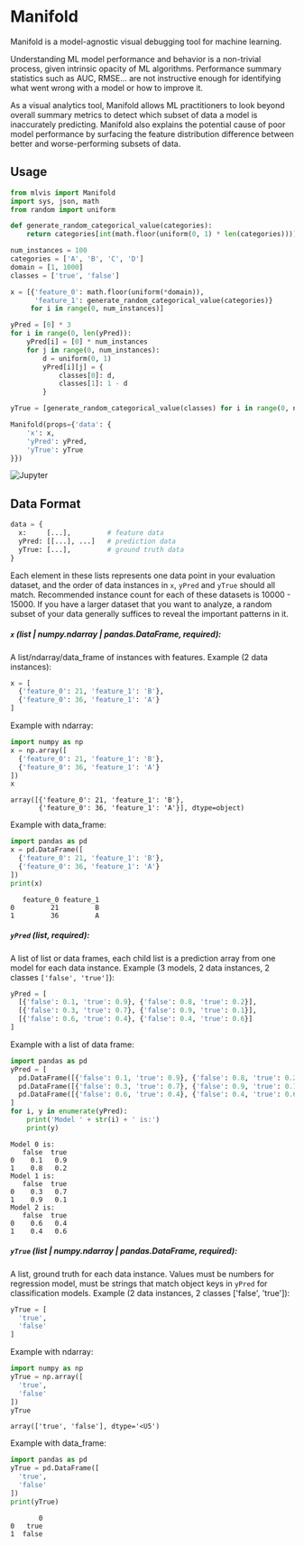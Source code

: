 # Manifold

Manifold is a model-agnostic visual debugging tool for machine learning.

Understanding ML model performance and behavior is a non-trivial process, given intrinsic opacity of ML algorithms. Performance summary statistics such as AUC, RMSE... are not instructive enough for identifying what went wrong with a model or how to improve it.

As a visual analytics tool, Manifold allows ML practitioners to look beyond overall summary metrics to detect which subset of data a model is inaccurately predicting. Manifold also explains the potential cause of poor model performance by surfacing the feature distribution difference between better and worse-performing subsets of data.

## Usage


```python
from mlvis import Manifold
import sys, json, math
from random import uniform

def generate_random_categorical_value(categories):
    return categories[int(math.floor(uniform(0, 1) * len(categories)))]

num_instances = 100
categories = ['A', 'B', 'C', 'D']
domain = [1, 1000]
classes = ['true', 'false']

x = [{'feature_0': math.floor(uniform(*domain)),
      'feature_1': generate_random_categorical_value(categories)}
     for i in range(0, num_instances)]

yPred = [0] * 3
for i in range(0, len(yPred)):
    yPred[i] = [0] * num_instances
    for j in range(0, num_instances):
        d = uniform(0, 1)
        yPred[i][j] = {
            classes[0]: d,
            classes[1]: 1 - d
        }

yTrue = [generate_random_categorical_value(classes) for i in range(0, num_instances)]

Manifold(props={'data': {
    'x': x,
    'yPred': yPred,
    'yTrue': yTrue
}})
```

<img alt="Jupyter" src="https://d1a3f4spazzrp4.cloudfront.net/mlvis/jupyter/docs/manifold.png"></img>

## Data Format

```python
data = {
  x:     [...],         # feature data
  yPred: [[...], ...]   # prediction data
  yTrue: [...],         # ground truth data
}
```

Each element in these lists represents one data point in your evaluation dataset, and the order of data instances in `x`, `yPred` and `yTrue` should all match.
Recommended instance count for each of these datasets is 10000 - 15000. If you have a larger dataset that you want to analyze, a random subset of your data generally suffices to reveal the important patterns in it.

##### `x` (list | numpy.ndarray | pandas.DataFrame, required):
A list/ndarray/data_frame of instances with features. Example (2 data instances):


```python
x = [
  {'feature_0': 21, 'feature_1': 'B'},
  {'feature_0': 36, 'feature_1': 'A'}
]
```

Example with ndarray:


```python
import numpy as np
x = np.array([
  {'feature_0': 21, 'feature_1': 'B'},
  {'feature_0': 36, 'feature_1': 'A'}
])
x
```




    array([{'feature_0': 21, 'feature_1': 'B'},
           {'feature_0': 36, 'feature_1': 'A'}], dtype=object)



Example with data_frame:


```python
import pandas as pd
x = pd.DataFrame([
  {'feature_0': 21, 'feature_1': 'B'},
  {'feature_0': 36, 'feature_1': 'A'}
])
print(x)
```

       feature_0 feature_1
    0         21         B
    1         36         A


##### `yPred` (list, required):
A list of list or data frames, each child list is a prediction array from one model for each data instance. Example (3 models, 2 data instances, 2 classes `['false', 'true']`):


```python
yPred = [
  [{'false': 0.1, 'true': 0.9}, {'false': 0.8, 'true': 0.2}],
  [{'false': 0.3, 'true': 0.7}, {'false': 0.9, 'true': 0.1}],
  [{'false': 0.6, 'true': 0.4}, {'false': 0.4, 'true': 0.6}]
]
```

Example with a list of data frame:


```python
import pandas as pd
yPred = [
  pd.DataFrame([{'false': 0.1, 'true': 0.9}, {'false': 0.8, 'true': 0.2}]),
  pd.DataFrame([{'false': 0.3, 'true': 0.7}, {'false': 0.9, 'true': 0.1}]),
  pd.DataFrame([{'false': 0.6, 'true': 0.4}, {'false': 0.4, 'true': 0.6}])
]
for i, y in enumerate(yPred):
    print('Model ' + str(i) + ' is:')
    print(y)
```

    Model 0 is:
       false  true
    0    0.1   0.9
    1    0.8   0.2
    Model 1 is:
       false  true
    0    0.3   0.7
    1    0.9   0.1
    Model 2 is:
       false  true
    0    0.6   0.4
    1    0.4   0.6


##### `yTrue` (list | numpy.ndarray | pandas.DataFrame, required):
A list, ground truth for each data instance. Values must be numbers for regression model, must be strings that match object keys in `yPred` for classification models. Example (2 data instances, 2 classes ['false', 'true']):


```python
yTrue = [
  'true',
  'false'
]
```

Example with ndarray:


```python
import numpy as np
yTrue = np.array([
  'true',
  'false'
])
yTrue
```




    array(['true', 'false'], dtype='<U5')



Example with data_frame:


```python
import pandas as pd
yTrue = pd.DataFrame([
  'true',
  'false'
])
print(yTrue)
```

           0
    0   true
    1  false

